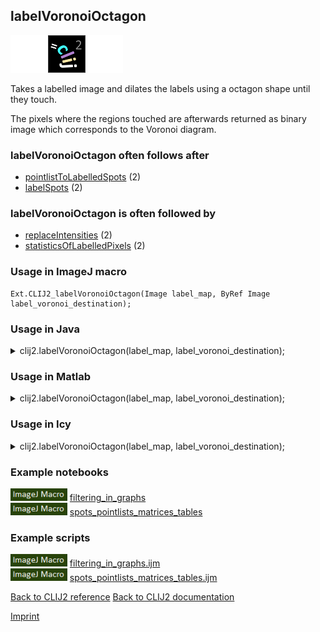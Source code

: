 ## labelVoronoiOctagon
<img src="images/mini_empty_logo.png"/><img src="images/mini_clij2_logo.png"/><img src="images/mini_empty_logo.png"/>

Takes a labelled image and dilates the labels using a octagon shape until they touch. 

The pixels where  the regions touched are afterwards returned as binary image which corresponds to the Voronoi diagram.

### labelVoronoiOctagon often follows after
* <a href="reference_pointlistToLabelledSpots">pointlistToLabelledSpots</a> (2)
* <a href="reference_labelSpots">labelSpots</a> (2)


### labelVoronoiOctagon is often followed by
* <a href="reference_replaceIntensities">replaceIntensities</a> (2)
* <a href="reference_statisticsOfLabelledPixels">statisticsOfLabelledPixels</a> (2)


### Usage in ImageJ macro
```
Ext.CLIJ2_labelVoronoiOctagon(Image label_map, ByRef Image label_voronoi_destination);
```




### Usage in Java


<details>

<summary>
clij2.labelVoronoiOctagon(label_map, label_voronoi_destination);
</summary>
<pre class="highlight">// init CLIJ and GPU
import net.haesleinhuepf.clij2.CLIJ2;
import net.haesleinhuepf.clij.clearcl.ClearCLBuffer;
CLIJ2 clij2 = CLIJ2.getInstance();

// get input parameters
ClearCLBuffer label_map = clij2.push(label_mapImagePlus);
label_voronoi_destination = clij2.create(label_map);
</pre>

<pre class="highlight">
// Execute operation on GPU
clij2.labelVoronoiOctagon(label_map, label_voronoi_destination);
</pre>

<pre class="highlight">
//show result
label_voronoi_destinationImagePlus = clij2.pull(label_voronoi_destination);
label_voronoi_destinationImagePlus.show();

// cleanup memory on GPU
clij2.release(label_map);
clij2.release(label_voronoi_destination);
</pre>

</details>





### Usage in Matlab


<details>

<summary>
clij2.labelVoronoiOctagon(label_map, label_voronoi_destination);
</summary>
<pre class="highlight">% init CLIJ and GPU
clij2 = init_clatlab();

% get input parameters
label_map = clij2.pushMat(label_map_matrix);
label_voronoi_destination = clij2.create(label_map);
</pre>

<pre class="highlight">
% Execute operation on GPU
clij2.labelVoronoiOctagon(label_map, label_voronoi_destination);
</pre>

<pre class="highlight">
% show result
label_voronoi_destination = clij2.pullMat(label_voronoi_destination)

% cleanup memory on GPU
clij2.release(label_map);
clij2.release(label_voronoi_destination);
</pre>

</details>





### Usage in Icy


<details>

<summary>
clij2.labelVoronoiOctagon(label_map, label_voronoi_destination);
</summary>
<pre class="highlight">// init CLIJ and GPU
importClass(net.haesleinhuepf.clicy.CLICY);
importClass(Packages.icy.main.Icy);

clij2 = CLICY.getInstance();

// get input parameters
label_map_sequence = getSequence();label_map = clij2.pushSequence(label_map_sequence);
label_voronoi_destination = clij2.create(label_map);
</pre>

<pre class="highlight">
// Execute operation on GPU
clij2.labelVoronoiOctagon(label_map, label_voronoi_destination);
</pre>

<pre class="highlight">
// show result
label_voronoi_destination_sequence = clij2.pullSequence(label_voronoi_destination)
Icy.addSequence(label_voronoi_destination_sequence
// cleanup memory on GPU
clij2.release(label_map);
clij2.release(label_voronoi_destination);
</pre>

</details>





### Example notebooks
<a href="https://clij.github.io/clij2-docs/md/filtering_in_graphs"><img src="images/language_macro.png" height="20"/></a> [filtering_in_graphs](https://clij.github.io/clij2-docs/md/filtering_in_graphs)  
<a href="https://clij.github.io/clij2-docs/md/spots_pointlists_matrices_tables"><img src="images/language_macro.png" height="20"/></a> [spots_pointlists_matrices_tables](https://clij.github.io/clij2-docs/md/spots_pointlists_matrices_tables)  




### Example scripts
<a href="https://github.com/clij/clij2-docs/blob/master/src/main/macro/filtering_in_graphs.ijm"><img src="images/language_macro.png" height="20"/></a> [filtering_in_graphs.ijm](https://github.com/clij/clij2-docs/blob/master/src/main/macro/filtering_in_graphs.ijm)  
<a href="https://github.com/clij/clij2-docs/blob/master/src/main/macro/spots_pointlists_matrices_tables.ijm"><img src="images/language_macro.png" height="20"/></a> [spots_pointlists_matrices_tables.ijm](https://github.com/clij/clij2-docs/blob/master/src/main/macro/spots_pointlists_matrices_tables.ijm)  


[Back to CLIJ2 reference](https://clij.github.io/clij2-docs/reference)
[Back to CLIJ2 documentation](https://clij.github.io/clij2-docs)

[Imprint](https://clij.github.io/imprint)
